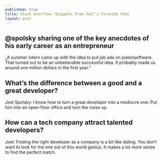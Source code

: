 ```yaml
---
published: true
title: Stack Overflow: Snippets from Joel’s Fireside Chat
layout: post
---
```

## @spolsky sharing one of the key anecdotes of his early career as an entrepreneur

„A summer intern came up with the idea to put job ads on joelonsoftware. That turned out to be an unbelievable successful idea. It probably made us around one million dollars in the first year.“

## What’s the difference between a good and a great developer?

Joel Spolsky: I know how to turn a great developer into a mediocre one: Put him into an open-floor office and turn the noise up.

## How can a tech company attract talented developers?

Joel: Finding the right developer as a company is a bit like dating. You don’t want to look for the one out of this world genius. It makes a lot more sense to find the perfect match.